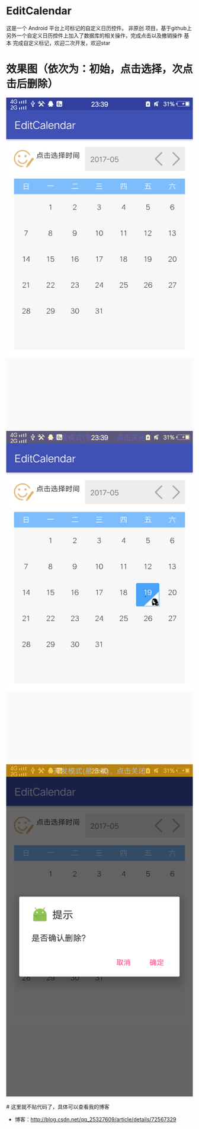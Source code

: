 # EditCalendar
这是一个 Android 平台上可标记的自定义日历控件。
非原创 项目，基于github上另外一个自定义日历控件上加入了数据库的相关操作，完成点击以及撤销操作
基本 完成自定义标记，欢迎二次开发，欢迎star


# 效果图（依次为：初始，点击选择，次点击后删除）
 ![image](https://github.com/xugongming38/EditCalendar/blob/master/pictures/0519_23_40_01.png)
 ![image](https://github.com/xugongming38/EditCalendar/blob/master/pictures/0519_23_40_02.png)
 ![image](https://github.com/xugongming38/EditCalendar/blob/master/pictures/0519_23_40_03.png)
 
# 这里就不贴代码了，具体可以查看我的博客
* 博客：http://blog.csdn.net/qq_25327609/article/details/72567329
